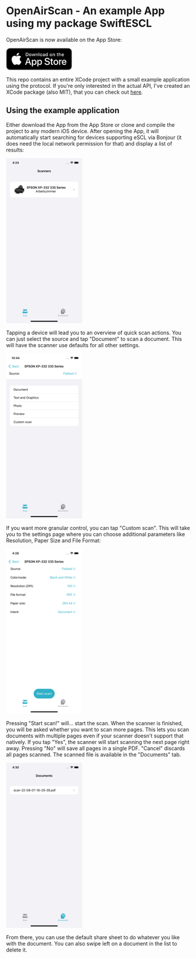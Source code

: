 #  OpenAirScan - An example App using my package SwiftESCL

OpenAirScan is now available on the App Store:

<a href='https://apps.apple.com/us/app/openairscan/id1663611384'>
    <img alt='Get OpenAirScan on the App Store' src='images/AppStoreBadge.svg' height="60" />
</a>

This repo contains an entire XCode project with a small example application using the protocol. 
If you're only interested in the actual API, I've created an XCode package (also MIT), that you can check out [here](https://github.com/LeoKlaus/SwiftESCL).

## Using the example application

Either download the App from the App Store or clone and compile the project to any modern iOS device.
After opening the App, it will automatically start searching for devices supporting eSCL via Bonjour (it does need the local network permission for that) and display a list of results:

![View of the main screen](images/1.png)

Tapping a device will lead you to an overview of quick scan actions. You can just select the source and tap "Document" to scan a document. This will have the scanner use defaults for all other settings.

![View of the quick actions list](images/2.png)

If you want more granular control, you can tap "Custom scan". This will take you to the settings page where you can choose additional parameters like Resolution, Paper Size and File Format:

![View of the settings page for a device](images/3.png)

Pressing "Start scan!" will... start the scan. When the scanner is finished, you will be asked whether you want to scan more pages. This lets you scan documents with multiple pages even if your scanner doesn't support that natively. If you tap "Yes", the scanner will start scanning the next page right away. Pressing "No" will save all pages in a single PDF. "Cancel" discards all pages scanned. The scanned file is available in the "Documents" tab.

![View of the documents tab](images/4.png)

From there, you can use the default share sheet to do whatever you like with the document. You can also swipe left on a document in the list to delete it.
